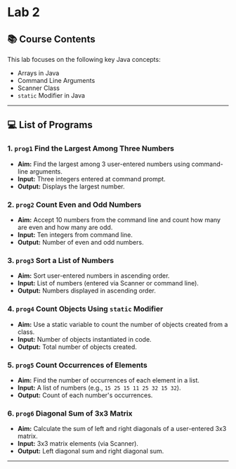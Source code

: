 # Lab 2

## 📚 Course Contents

This lab focuses on the following key Java concepts:
- Arrays in Java
- Command Line Arguments
- Scanner Class
- `static` Modifier in Java

---

## 💻 List of Programs

### 1. `prog1` **Find the Largest Among Three Numbers**
- **Aim:** Find the largest among 3 user-entered numbers using command-line arguments.
- **Input:** Three integers entered at command prompt.
- **Output:** Displays the largest number.

### 2. `prog2` **Count Even and Odd Numbers**
- **Aim:** Accept 10 numbers from the command line and count how many are even and how many are odd.
- **Input:** Ten integers from command line.
- **Output:** Number of even and odd numbers.

### 3. `prog3` **Sort a List of Numbers**
- **Aim:** Sort user-entered numbers in ascending order.
- **Input:** List of numbers (entered via Scanner or command line).
- **Output:** Numbers displayed in ascending order.

### 4. `prog4` **Count Objects Using `static` Modifier**
- **Aim:** Use a static variable to count the number of objects created from a class.
- **Input:** Number of objects instantiated in code.
- **Output:** Total number of objects created.

### 5. `prog5` **Count Occurrences of Elements**
- **Aim:** Find the number of occurrences of each element in a list.
- **Input:** A list of numbers (e.g., `15 25 15 11 25 32 15 32`).
- **Output:** Count of each number's occurrences.

### 6. `prog6` **Diagonal Sum of 3x3 Matrix**
- **Aim:** Calculate the sum of left and right diagonals of a user-entered 3x3 matrix.
- **Input:** 3x3 matrix elements (via Scanner).
- **Output:** Left diagonal sum and right diagonal sum.

---


